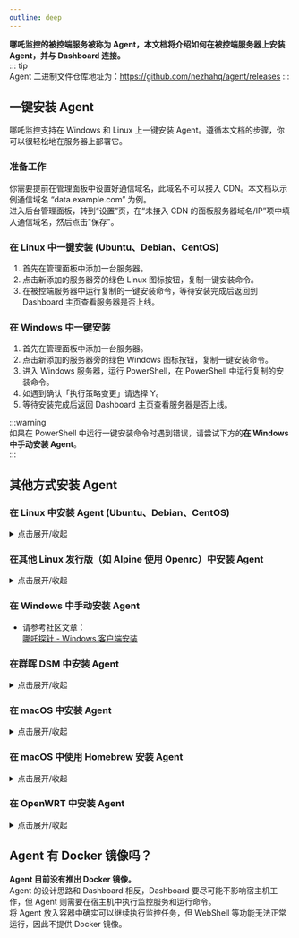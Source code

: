 ```yaml
---
outline: deep
---
```


**哪吒监控的被控端服务被称为 Agent，本文档将介绍如何在被控端服务器上安装 Agent，并与 Dashboard 连接。**  
::: tip  
Agent 二进制文件仓库地址为：<https://github.com/nezhahq/agent/releases>
:::

## 一键安装 Agent

哪吒监控支持在 Windows 和 Linux 上一键安装 Agent。遵循本文档的步骤，你可以很轻松地在服务器上部署它。  

### 准备工作

你需要提前在管理面板中设置好通信域名，此域名不可以接入 CDN。本文档以示例通信域名 “data.example.com” 为例。  
进入后台管理面板，转到“设置”页，在“未接入 CDN 的面板服务器域名/IP”项中填入通信域名，然后点击"保存"。

### 在 Linux 中一键安装 (Ubuntu、Debian、CentOS)

1. 首先在管理面板中添加一台服务器。
2. 点击新添加的服务器旁的绿色 Linux 图标按钮，复制一键安装命令。
3. 在被控端服务器中运行复制的一键安装命令，等待安装完成后返回到 Dashboard 主页查看服务器是否上线。

### 在 Windows 中一键安装

1. 首先在管理面板中添加一台服务器。
2. 点击新添加的服务器旁的绿色 Windows 图标按钮，复制一键安装命令。
3. 进入 Windows 服务器，运行 PowerShell，在 PowerShell 中运行复制的安装命令。
4. 如遇到确认「执行策略变更」请选择 Y。
5. 等待安装完成后返回 Dashboard 主页查看服务器是否上线。

:::warning  
如果在 PowerShell 中运行一键安装命令时遇到错误，请尝试下方的**在 Windows 中手动安装 Agent**。  
:::  

## 其他方式安装 Agent

### 在 Linux 中安装 Agent (Ubuntu、Debian、CentOS)
<details>
  <summary>点击展开/收起</summary>

1. 首先在管理面板中添加一台服务器。  
2. 在被控服务器中，运行脚本（位于中国大陆的服务器请使用镜像）：

```bash
curl -L https://raw.githubusercontent.com/naiba/nezha/master/script/install.sh -o nezha.sh && chmod +x nezha.sh && sudo ./nezha.sh
```

如果你的被控服务器位于中国大陆，可以使用镜像：

```bash
curl -L https://gitee.com/naibahq/nezha/raw/master/script/install.sh -o nezha.sh && chmod +x nezha.sh && sudo CN=true ./nezha.sh
```

3. 选择“安装监控 Agent”。  
4. 输入通信域名，如：”data.example.com“。  
5. 输入面板通信端口（gRPC 端口），默认为 5555。  
6. 输入 Agent 密钥，Agent 密钥在管理面板中添加服务器时生成，可以在管理面板中的“服务器”页中找到。  
7. 等待安装完成后返回 Dashboard 主页查看服务器是否上线。

</details>

### 在其他 Linux 发行版（如 Alpine 使用 Openrc）中安装 Agent
<details>
  <summary>点击展开/收起</summary>

本节内容由 [unknown0054](https://github.com/unknwon0054) 贡献。

1. 修改 SERVER、SECRET、TLS，然后在 shell 中执行：

```shell
cat >/etc/init.d/nezha-agent<< EOF
#!/sbin/openrc-run
SERVER="" # Dashboard 地址 ip:port
SECRET="" # SECRET
TLS="" # 是否启用 TLS，是 "--tls" ，否留空
NZ_BASE_PATH="/opt/nezha"
NZ_AGENT_PATH="${NZ_BASE_PATH}/agent"
pidfile="/run/${RC_SVCNAME}.pid"
command="/opt/nezha/agent/nezha-agent"
command_args="-s ${SERVER} -p ${SECRET} ${TLS}"
command_background=true
depend() {
  need net
}
checkconfig() {
  GITHUB_URL="github.com"
  if [ ! -f "${NZ_AGENT_PATH}/nezha-agent" ]; then
    if [[ $(uname -m | grep 'x86_64') != "" ]]; then
      os_arch="amd64"
    elif [[ $(uname -m | grep 'i386\|i686') != "" ]]; then
      os_arch="386"
    elif [[ $(uname -m | grep 'aarch64\|armv8b\|armv8l') != "" ]]; then
      os_arch="arm64"
    elif [[ $(uname -m | grep 'arm') != "" ]]; then
      os_arch="arm"
    elif [[ $(uname -m | grep 's390x') != "" ]]; then
      os_arch="s390x"
    elif [[ $(uname -m | grep 'riscv64') != "" ]]; then
      os_arch="riscv64"
    fi
    local version=$(curl -m 10 -sL "https://api.github.com/repos/nezhahq/agent/releases/latest" | grep "tag_name" | head -n 1 | awk -F ":" '{print $2}' | sed 's/\"//g;s/,//g;s/ //g')
    if [ ! -n "$version" ]; then
      version=$(curl -m 10 -sL "https://fastly.jsdelivr.net/gh/nezhahq/agent/" | grep "option\.value" | awk -F "'" '{print $2}' | sed 's/nezhahq\/agent@/v/g')
    fi
    if [ ! -n "$version" ]; then
      version=$(curl -m 10 -sL "https://gcore.jsdelivr.net/gh/nezhahq/agent/" | grep "option\.value" | awk -F "'" '{print $2}' | sed 's/nezhahq\/agent@/v/g')
    fi
    if [ ! -n "$version" ]; then
      echo -e "获取版本号失败，请检查本机能否链接 https://api.github.com/repos/nezhahq/agent/releases/latest"
      return 0
    else
      echo -e "当前最新版本为: ${version}"
    fi
    wget -t 2 -T 10 -O nezha-agent_linux_${os_arch}.zip https://${GITHUB_URL}/nezhahq/agent/releases/download/${version}/nezha-agent_linux_${os_arch}.zip >/dev/null 2>&1
    if [[ $? != 0 ]]; then
      echo -e "Release 下载失败，请检查本机能否连接 ${GITHUB_URL}${plain}"
      return 0
    fi
    mkdir -p $NZ_AGENT_PATH
    chmod 755 -R $NZ_AGENT_PATH
    unzip -qo nezha-agent_linux_${os_arch}.zip && mv nezha-agent $NZ_AGENT_PATH && rm -rf nezha-agent_linux_${os_arch}.zip README.md
  fi
  if [ ! -x "${NZ_AGENT_PATH}/nezha-agent" ]; then
    chmod +x ${NZ_AGENT_PATH}/nezha-agent
  fi
}
start_pre() {
  if [ "${RC_CMD}" != "restart" ]; then
    checkconfig || return $?
  fi
}
EOF
```

2. 增加运行权限

```shell
chmod +x /etc/init.d/nezha-agent
```

3. 运行 Nezha-Agent

```shell
rc-service nezha-agent start
```

4. 添加开机自启动

```shell
rc-update add nezha-agent
```

</details>

### 在 Windows 中手动安装 Agent
* 请参考社区文章：  
[哪吒探针 - Windows 客户端安装](https://nyko.me/2020/12/13/nezha-windows-client.html)

### 在群晖 DSM 中安装 Agent
<details>
  <summary>点击展开/收起</summary>

* 请参考社区文章：  
[群晖 DSM 7.x 安装 哪吒监控 Agent](https://blog.mitsea.com/3929551d08bd4bb0a8baa453e2d92b0c/)  
[哪吒探针——群晖客户端（被控端）安装教程](https://wl.gta5pdx.cn/archives/546/)

* Systemd 实现 *仅适用于 DSM7*:

```sh
# Agent 路径
EXEC="/PATH/TO/nezha-agent"
# 日志路径地址
LOG="${EXEC}.log"
# 额外执行参数, 可留空
ARGS=""
# 哪吒服务端 gRPC 地址
SERVER="HOST_OR_IP:gRPC_PORT"
# 上一步获取的主机密钥
SECRET="APP_SECRET"
# 运行服务的用户名, *强烈建议使用非root用户执行*
RUN_USER="nezha"

# 写入到 systemd 服务文件
cat << EOF > /usr/lib/systemd/system/nezha.service
[Unit]
Description=Nezha Agent Service
After=network.target

[Service]
Type=simple
ExecStart=/bin/nohup ${EXEC} ${ARGS} -s ${SERVER} -p ${SECRET} &>> ${LOG} &
ExecStop=ps -fe |grep nezha-agent|awk '{print \$2}'|xargs kill
User=${RUN_USER

}
Restart=on-abort

[Install]
WantedBy=multi-user.target
EOF

# 重载服务
systemctl daemon-reload
# 启动服务
systemctl start nezha
# 服务自启动
systemctl enable nezha
```

‼️修改对应信息后‼️  
使用 `root` 账号执行上述命令即可安装完成。

</details>

### 在 macOS 中安装 Agent
<details>
  <summary>点击展开/收起</summary>

***本节内容改编自 [Mitsea Blog](https://blog.mitsea.com/e796f93db38d49e4b18df234c6ee75f5)，改编已获得原作者授权***  
::: warning  
安装过程中如提示“macOS 无法验证此 app“，请前往系统设置手动允许程序运行。  
:::  

1. 首先在管理面板中添加一台服务器。  
2. 前往 [Release](https://github.com/nezhahq/agent/releases) 页下载 Agent 二进制文件，根据 CPU 架构选择下载 darwin amd64 还是 arm64 的 Agent。  
如 Intel CPU 下载 amd64，Apple Silicon 下载 arm64 版本。下载完成后解压 Agent 二进制文件，如解压到下载文件夹。  
3. 新建一个名为 `nezha_agent.plist` 的文件并保存，修改文件内容如下：

```xml  
<?xml version="1.0" encoding="UTF-8"?>
<!DOCTYPE plist PUBLIC "-//Apple//DTD PLIST 1.0//EN" "http://www.apple.com/DTDs/PropertyList-1.0.dtd">
<plist version="1.0">
<dict>
 <key>KeepAlive</key>
 <true/>
 <key>Label</key>
 <string>nezha_agent</string>
 <key>Program</key>
 <string>在这里修改 Agent 二进制文件的的路径，如：/Users/123/Downloads/nezha-agent</string>
 <key>ProgramArguments</key>
 <array>
  <string>在这里修改 Agent 二进制文件的的路径，同上</string>
  <string>--password</string>
  <string>通信密钥，如：529664783eeb23cc25</string>
  <string>--server</string>
  <string>通信网址和 gRPC 端口，如:data.example.com:5555</string>
 </array>
 <key>RunAtLoad</key>
 <true/>
</dict>
</plist>
```

4. 在 Terminal 中使用下面的命令加载 plist 文件到 launchd 里，**注意替换文件路径**：

```shell  
launchctl load /Users/123/Desktop/nezha_agent.plist
```

5. 启动进程：

```shell  
launchctl start nezha_agent
```

6. 检查进程是否运行：

```shell  
launchctl list | grep nezha_agent
```

7. 停止进程并移除：

```shell  
launchctl stop nezha_agent
```

```shell  
launchctl remove nezha_agent
```

</details>

### 在 macOS 中使用 Homebrew 安装 Agent
<details>
  <summary>点击展开/收起</summary>

***本节内容改编自 [🐿️松鼠收集🌰](https://blog.mre.red/archives/install_nezha_monitoring_agent_service_with_homebrew)，改编已获得原作者授权***

::: warning	
请务必先添加环境变量，再通过 Homebrew 安装 nezha-agent！
因 Homebrew 在软件安装时创建服务所需 plist 文件，若先安装再添加环境变量，会因缺少参数而启动失败。
:::

1. 添加环境变量：

```shell
echo 'export HOMEBREW_NEZHA_AGENT_PASSWORD="通信密钥，在服务页面获取"' >> ~/.zshrc
echo 'export HOMEBREW_NEZHA_AGENT_SERVER="你的服务器和端口，格式 your.domain:5555 "' >> ~/.zshrc
source ~/.zshrc
```

2. 安装 Nezha Agent：

::: danger
请注意，此 Homebrew 仓库由第三方维护，与哪吒监控无关。
Nezha 项目组不对该仓库的可用性和安全性等方面作出背书。在使用前，请自行评估风险！
:::

由于暂未提交到 Homebrew Core 官方库，暂时放在上述博客作者参与维护的 [第三方 Homebrew 仓库](https://github.com/Brewforge/homebrew-chinese) 中：

```shell
brew install brewforge/chinese/nezha-agent
```

3. 通过 Homebrew 启动 Nezha Agent 服务：

```shell
brew services start nezha-agent
```

4. 检查服务状态：

```shell
brew services info nezha-agent
```

5. 停止服务：

```shell
brew services stop nezha-agent
```

6. 卸载 Nezha Agent：

```shell
brew rm nezha-agent
```

7. 报错时先检查环境变量：

```shell
echo $HOMEBREW_NEZHA_AGENT_PASSWORD
echo $HOMEBREW_NEZHA_AGENT_SERVER
```

8. 若环境变量配置正确，再尝试重装：

```shell
brew services stop nezha-agent
brew reinstall nezha-agent
brew services start nezha-agent
```

9. 若仍未解决，请前往上述 [第三方 Homebrew 仓库](https://github.com/Brewforge/homebrew-chinese) 提交 issue。

</details>

### 在 OpenWRT 中安装 Agent
<details>
  <summary>点击展开/收起</summary>

**如何一步到位，解决安装过程中的疑难杂症？**

* 请参考项目：  
[NZ-OpenWrt](https://github.com/dysf888/NZ-OpenWrt)  

**如何使旧版 OpenWRT/LEDE 自启动？**

* 请参考项目：  
[哪吒监控 For OpenWRT](https://github.com/Erope/openwrt_nezha)  

**如何使新版 OpenWRT 自启动？ 贡献者：@艾斯德斯**

* 首先在 release 下载对应的二进制解压 zip 包后放置到 `/root`。  
* 运行 `chmod +x /root/nezha-agent` 赋予执行权限，然后创建 `/etc/init.d/nezha-service`：

```shell
#!/bin/sh /etc/rc.common

START=99
USE_PROCD=1

start_service() {
 procd_open_instance
 procd_set_param command /root/nezha-agent -s 面板通信地址:端口 -p 秘钥 -d
 procd_set_param respawn
 procd_close_instance
}

stop_service() {
  killall nezha-agent
}

restart() {
 stop
 sleep 2
 start
}
```

* 运行 `chmod +x /etc/init.d/nezha-service` 赋予执行权限。  
* 启动服务： `/etc/init.d/nezha-service enable && /etc/init.d/nezha-service start`

</details>

## Agent 有 Docker 镜像吗？

**Agent 目前没有推出 Docker 镜像。**  
Agent 的设计思路和 Dashboard 相反，Dashboard 要尽可能不影响宿主机工作，但 Agent 则需要在宿主机中执行监控服务和运行命令。  
将 Agent 放入容器中确实可以继续执行监控任务，但 WebShell 等功能无法正常运行，因此不提供 Docker 镜像。
